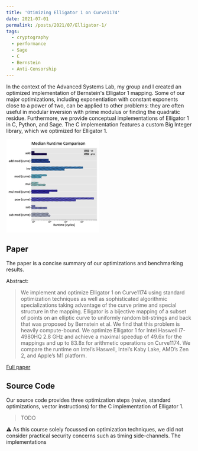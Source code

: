 ```yaml
---
title: 'Otimizing Elligator 1 on Curve1174'
date: 2021-07-01
permalink: /posts/2021/07/Elligator-1/
tags:
  - cryptography
  - performance
  - Sage
  - C
  - Bernstein
  - Anti-Censorship
---
```


In the context of the Advanced Systems Lab, my group and I created an optimized implementation of Bernstein's Elligator 1 mapping. Some of our major optimizations, including exponentiation with constant exponents close to a power of two, can be applied to other problems: they are often useful in modular inversion with prime modulus or finding the quadratic residue. Furthermore, we provide conceptual implementations of Elligator 1 in C, Python, and Sage. The C implementation features a custom Big Integer library, which we optimized for Elligator 1.

<img width="50%" src="/images/elligator_runtime_comparison_log_scale_selection.jpg">

## Paper

The paper is a concise summary of our optimizations and benchmarking results.

Abstract:
> We implement and optimize Elligator 1 on Curve1174 using standard optimization techniques as well as sophisticated algorithmic specializations taking advantage of the curve prime and special structure in the mapping. Elligator is a bijective mapping of a subset of points on an elliptic curve to uniformly random bit-strings and back that was proposed by Bernstein et al. We find that this problem is heavily compute-bound. We optimize Elligator 1 for Intel Haswell i7-4980HQ 2.8 GHz and achieve a maximal speedup of 49.6x for the mappings and up to 83.8x for arithmetic operations on Curve1174. We compare the runtime on Intel’s Haswell, Intel’s Kaby Lake, AMD’s Zen 2, and Apple’s M1 platform.

[Full paper](/files/ASL_Elligator_1_Optimization.pdf)


## Source Code

Our source code provides three optimization steps (naive, standard optimizations, vector instructions) for the C implementation of Elligator 1.

> TODO

:warning: As this course solely focussed on optimization techniques, we did not consider practical security concerns such as timing side-channels. The implementations
